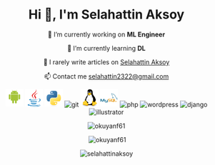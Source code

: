 
<h1 align="center">Hi 👋, I'm Selahattin Aksoy</h1>

<p align="center">🔭 I’m currently working on <b>ML Engineer</b></p>

<p align="center">🌱 I’m currently learning <b>DL</b></p>

<p align="center">📝 I rarely write articles on <a href="https://www.mu.edu.tr/tr/personel/selahattinaksoy" target="_blank">Selahattin Aksoy</a></p>

<p align="center">📫 Contact me <a href="mailto:selahattin2322@gmail.com" target="_blank">selahattin2322@gmail.com</a></p>


<p align="center">
<img src="https://raw.githubusercontent.com/devicons/devicon/master/icons/android/android-original-wordmark.svg" alt="android" width="40" height="40"/> 
<img src="https://raw.githubusercontent.com/devicons/devicon/master/icons/java/java-original.svg" alt="Java" width="40" height="40"/>
<img src="https://raw.githubusercontent.com/devicons/devicon/master/icons/python/python-original.svg" alt="python" width="40" height="40"/>
<img src="https://www.vectorlogo.zone/logos/git-scm/git-scm-icon.svg" alt="git" width="40" height="40"/>
<img src="https://raw.githubusercontent.com/devicons/devicon/master/icons/linux/linux-original.svg" alt="linux" width="40" height="40"/>
<img src="https://raw.githubusercontent.com/devicons/devicon/master/icons/mysql/mysql-original-wordmark.svg" alt="mysql" width="40" height="40"/>
<img src="https://www.vectorlogo.zone/logos/php/php-icon.svg" alt="php" width="40" height="40"/>
<img src="https://www.vectorlogo.zone/logos/wordpress/wordpress-icon.svg" alt="wordpress" width="40" height="40"/>
<img src="https://www.vectorlogo.zone/logos/djangoproject/djangoproject-icon.svg" alt="django" width="40" height="40"/>
<img src="https://www.vectorlogo.zone/logos/adobe_illustrator/adobe_illustrator-icon.svg" alt="illustrator" width="40" height="40"/>

<p align="center"><img src="https://github-readme-stats.vercel.app/api/top-langs/?username=okuyanf61&layout=compact&theme=chartreuse-dark" alt="okuyanf61" /></p>

<p align="center">&nbsp;<img src="https://github-readme-stats.vercel.app/api?username=selahattinaksoy&show_icons=true&theme=chartreuse-dark" alt="okuyanf61" /></p>

<p align="center"> <img src="https://komarev.com/ghpvc/?username=selahattinaksoy&color=brightgreen" alt="selahattinaksoy" /> </p>


<!--
**SelahattinAksoy/SelahattinAksoy** is a ✨ _special_ ✨ repository because its `README.md` (this file) appears on your GitHub profile.

Here are some ideas to get you started:

- 🔭 I’m currently working on ...
- 🌱 I’m currently learning ...
- 👯 I’m looking to collaborate on ...
- 🤔 I’m looking for help with ...
- 💬 Ask me about ...
- 📫 How to reach me: ...
- 😄 Pronouns: ...
- ⚡ Fun fact: ...
-->
